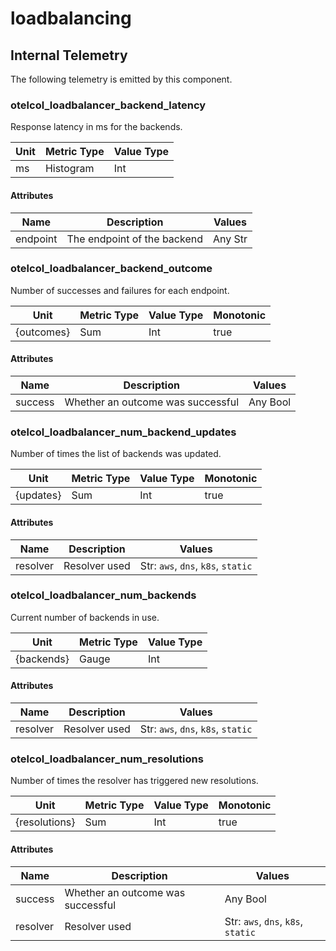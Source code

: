 [comment]: <> (Code generated by mdatagen. DO NOT EDIT.)

# loadbalancing

## Internal Telemetry

The following telemetry is emitted by this component.

### otelcol_loadbalancer_backend_latency

Response latency in ms for the backends.

| Unit | Metric Type | Value Type |
| ---- | ----------- | ---------- |
| ms | Histogram | Int |

#### Attributes

| Name | Description | Values |
| ---- | ----------- | ------ |
| endpoint | The endpoint of the backend | Any Str |

### otelcol_loadbalancer_backend_outcome

Number of successes and failures for each endpoint.

| Unit | Metric Type | Value Type | Monotonic |
| ---- | ----------- | ---------- | --------- |
| {outcomes} | Sum | Int | true |

#### Attributes

| Name | Description | Values |
| ---- | ----------- | ------ |
| success | Whether an outcome was successful | Any Bool |

### otelcol_loadbalancer_num_backend_updates

Number of times the list of backends was updated.

| Unit | Metric Type | Value Type | Monotonic |
| ---- | ----------- | ---------- | --------- |
| {updates} | Sum | Int | true |

#### Attributes

| Name | Description | Values |
| ---- | ----------- | ------ |
| resolver | Resolver used | Str: ``aws``, ``dns``, ``k8s``, ``static`` |

### otelcol_loadbalancer_num_backends

Current number of backends in use.

| Unit | Metric Type | Value Type |
| ---- | ----------- | ---------- |
| {backends} | Gauge | Int |

#### Attributes

| Name | Description | Values |
| ---- | ----------- | ------ |
| resolver | Resolver used | Str: ``aws``, ``dns``, ``k8s``, ``static`` |

### otelcol_loadbalancer_num_resolutions

Number of times the resolver has triggered new resolutions.

| Unit | Metric Type | Value Type | Monotonic |
| ---- | ----------- | ---------- | --------- |
| {resolutions} | Sum | Int | true |

#### Attributes

| Name | Description | Values |
| ---- | ----------- | ------ |
| success | Whether an outcome was successful | Any Bool |
| resolver | Resolver used | Str: ``aws``, ``dns``, ``k8s``, ``static`` |
